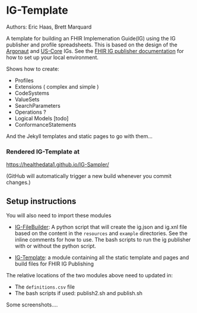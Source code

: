 # IG-Template  
Authors:  Eric Haas, Brett Marquard

A template for building an FHIR Implemenation Guide(IG) using the IG publisher and profile spreadsheets.  This is based on the design of the [Argonaut](http://www.fhir.org/guides/argonaut/r2/) and [US-Core](http://hl7.org/fhir/us/core/) IGs.    See the [FHIR IG publisher documentation](http://wiki.hl7.org/index.php?title=IG_Publisher_Documentation)  for how to set up your local environment.

Shows how to create:

- Profiles
- Extensions ( complex and simple )
- CodeSystems
- ValueSets
- SearchParameters
- Operations ?
- Logical Models [todo]
- ConformanceStatements

And the Jekyll templates and static pages to go with them...



### Rendered IG-Template at

https://healthedata1.github.io/IG-Sampler/

(GitHub will automatically trigger a new build whenever you commit changes.)


## Setup instructions

You will also need to import these modules

- [IG-FileBuilder](https://github.com/Healthedata1/FHIR-IGPub-filebuilder): A python script that will create the ig.json and ig.xnl file based on the content in the `resources` and `example` directories.  See the inline comments for how to use.  The bash scripts to run the ig publisher with or without the python script.

- [IG-Template](https://github.com/Healthedata1/IG-Template): a module containing all the static template and pages and build files for FHIR IG Publishing

The relative locations of the two modules above need to updated in:
- The `definitions.csv` file
- The bash scripts if used:  publish2.sh and publish.sh


Some screenshots....
